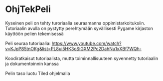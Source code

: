# OhjTekPeli
Kyseinen peli on tehty turoriaalia seuraamanna oppimistarkoituksiin. Tutoriaalin avulla on pystytty perehtymään syvällisesti Pygame kirjaston käyttöön pelien tekemisessä

Peli seuraa tutoriaalia: https://www.youtube.com/watch?v=KJpP85tnOKg&list=PL8ui5HK3oSiGXM2Pc2DahNu1xXBf7WQh-

Koodiratkaisut tutoriaalista, mutta toiminnallisuuteen syvennetty tutoriaalin ja dokumentoinnin kanssa

Pelin taso luotu Tiled ohjelmalla
